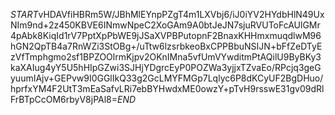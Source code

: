 $START$vHDAVfiHBRm5W/JBhMlEYnpPZgT4m1LXVbj6/iJ0iYV2HYdbHlN49UxNIm9nd+2z450KBVE6INmwNpeC2XoGAm9A0btJeJN7sjuRVUToFcAUlGMr4pAbk8KiqId1rV7PptXpPbWE9jJSaXVPBPutopnF2BnaxKHHmxmuqdlwM96hGN2QpTB4a7RnWZi3StOBg+/uTtw6lzsrbkeoBxCPPBbuNSIJN+bFfZeDTyEzVfTmphgmo2sf1BPZOOlrmKjpv2OKnIMna5vfUmVYwditmPtAQilU9ByBKy3kaXAIug4yY5U5hHIpGZwi3SJHjYDgrcEyP0POZWa3yjjxTZvaEo/RPcjq3geGyuumIAjv+GEPvw9I0GGlIkQ33g2GcLMYFMGp7Lqlyc6P8dKCyUF2BgDHuo/hprfxYM4F2UtT3mEaSafvLRi7ebBYHwdxME0owzY+pTvH9rsswE31gv09dRlFrBTpCcOM6rbyV8jPAl8=$END$